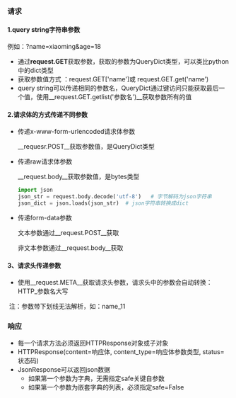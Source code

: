 ### 请求

#### 1.query string字符串参数

例如：?name=xiaoming&age=18

- 通过**request.GET**获取参数，获取的参数为QueryDict类型，可以类比python中的dict类型
- 获取参数值方式 ：request.GET['name']或 request.GET.get('name')
- query string可以传递相同的参数名，QueryDict通过键访问只能获取最后一个值，使用__request.GET.getlist('参数名')__获取参数所有的值

#### 2.请求体的方式传递不同参数

- 传递x-www-form-urlencoded请求体参数

  __requesr.POST__获取参数值，是QueryDict类型

- 传递raw请求体参数

  __request.body__获取参数值，是bytes类型

  ```python
  import json
  json_str = request.body.decode('utf-8')	# 字节解码为json字符串
  json_dict = json.loads(json_str)	# json字符串转换成dict
  ```
  
- 传递form-data参数

  文本参数通过__request.POST__获取

  非文本参数通过__request.body__获取

#### 3、请求头传递参数

- 使用__request.META__获取请求头参数，请求头中的参数会自动转换：HTTP_参数名大写

​	注：参数带下划线无法解析，如：name_11

### 响应

- 每一个请求方法必须返回HTTPResponse对象或子对象
- HTTPResponse(content=响应体, content_type=响应体参数类型, status=状态码)
- JsonResponse可以返回json数据
  - 如果第一个参数为字典，无需指定safe关键自参数
  - 如果第一个参数为嵌套字典的列表，必须指定safe=False

